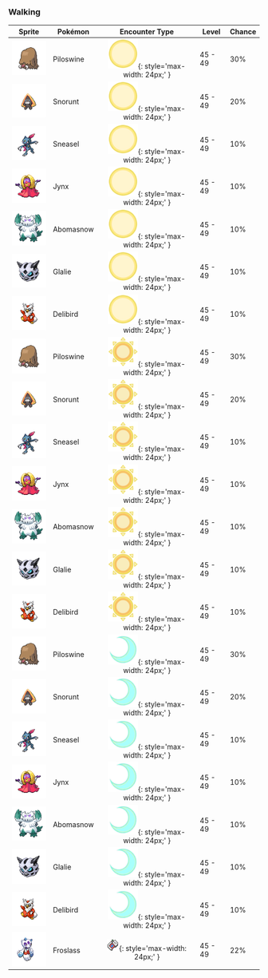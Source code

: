 ### Walking

| Sprite | Pokémon | Encounter Type | Level | Chance |
|:------:|---------|:--------------:|-------|--------|
| ![Piloswine](../../assets/sprites/piloswine/front.gif) | Piloswine | ![Morning](../../assets/encounter_types/morning.png "Morning"){: style='max-width: 24px;' } | 45 - 49 | 30% |
| ![Snorunt](../../assets/sprites/snorunt/front.gif) | Snorunt | ![Morning](../../assets/encounter_types/morning.png "Morning"){: style='max-width: 24px;' } | 45 - 49 | 20% |
| ![Sneasel](../../assets/sprites/sneasel/front.gif) | Sneasel | ![Morning](../../assets/encounter_types/morning.png "Morning"){: style='max-width: 24px;' } | 45 - 49 | 10% |
| ![Jynx](../../assets/sprites/jynx/front.gif) | Jynx | ![Morning](../../assets/encounter_types/morning.png "Morning"){: style='max-width: 24px;' } | 45 - 49 | 10% |
| ![Abomasnow](../../assets/sprites/abomasnow/front.gif) | Abomasnow | ![Morning](../../assets/encounter_types/morning.png "Morning"){: style='max-width: 24px;' } | 45 - 49 | 10% |
| ![Glalie](../../assets/sprites/glalie/front.gif) | Glalie | ![Morning](../../assets/encounter_types/morning.png "Morning"){: style='max-width: 24px;' } | 45 - 49 | 10% |
| ![Delibird](../../assets/sprites/delibird/front.gif) | Delibird | ![Morning](../../assets/encounter_types/morning.png "Morning"){: style='max-width: 24px;' } | 45 - 49 | 10% |
| ![Piloswine](../../assets/sprites/piloswine/front.gif) | Piloswine | ![Day](../../assets/encounter_types/day.png "Day"){: style='max-width: 24px;' } | 45 - 49 | 30% |
| ![Snorunt](../../assets/sprites/snorunt/front.gif) | Snorunt | ![Day](../../assets/encounter_types/day.png "Day"){: style='max-width: 24px;' } | 45 - 49 | 20% |
| ![Sneasel](../../assets/sprites/sneasel/front.gif) | Sneasel | ![Day](../../assets/encounter_types/day.png "Day"){: style='max-width: 24px;' } | 45 - 49 | 10% |
| ![Jynx](../../assets/sprites/jynx/front.gif) | Jynx | ![Day](../../assets/encounter_types/day.png "Day"){: style='max-width: 24px;' } | 45 - 49 | 10% |
| ![Abomasnow](../../assets/sprites/abomasnow/front.gif) | Abomasnow | ![Day](../../assets/encounter_types/day.png "Day"){: style='max-width: 24px;' } | 45 - 49 | 10% |
| ![Glalie](../../assets/sprites/glalie/front.gif) | Glalie | ![Day](../../assets/encounter_types/day.png "Day"){: style='max-width: 24px;' } | 45 - 49 | 10% |
| ![Delibird](../../assets/sprites/delibird/front.gif) | Delibird | ![Day](../../assets/encounter_types/day.png "Day"){: style='max-width: 24px;' } | 45 - 49 | 10% |
| ![Piloswine](../../assets/sprites/piloswine/front.gif) | Piloswine | ![Night](../../assets/encounter_types/night.png "Night"){: style='max-width: 24px;' } | 45 - 49 | 30% |
| ![Snorunt](../../assets/sprites/snorunt/front.gif) | Snorunt | ![Night](../../assets/encounter_types/night.png "Night"){: style='max-width: 24px;' } | 45 - 49 | 20% |
| ![Sneasel](../../assets/sprites/sneasel/front.gif) | Sneasel | ![Night](../../assets/encounter_types/night.png "Night"){: style='max-width: 24px;' } | 45 - 49 | 10% |
| ![Jynx](../../assets/sprites/jynx/front.gif) | Jynx | ![Night](../../assets/encounter_types/night.png "Night"){: style='max-width: 24px;' } | 45 - 49 | 10% |
| ![Abomasnow](../../assets/sprites/abomasnow/front.gif) | Abomasnow | ![Night](../../assets/encounter_types/night.png "Night"){: style='max-width: 24px;' } | 45 - 49 | 10% |
| ![Glalie](../../assets/sprites/glalie/front.gif) | Glalie | ![Night](../../assets/encounter_types/night.png "Night"){: style='max-width: 24px;' } | 45 - 49 | 10% |
| ![Delibird](../../assets/sprites/delibird/front.gif) | Delibird | ![Night](../../assets/encounter_types/night.png "Night"){: style='max-width: 24px;' } | 45 - 49 | 10% |
| ![Froslass](../../assets/sprites/froslass/front.gif) | Froslass | ![Poké Radar](../../assets/encounter_types/poke_radar.png "Poké Radar"){: style='max-width: 24px;' } | 45 - 49 | 22% |

